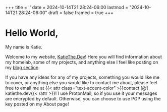 +++
title = ''
date = 2024-10-14T21:28:24-06:00
lastmod = "2024-10-14T21:28:24-06:00"
draft = false
framed = true
+++
# Hello World,
My name is Katie.

Welcome to my website, [KatieThe.Dev](/)! Here you will find information about my homelab, some of my projects, and anything else I feel like posting on my [blog section](/posts).

If you have any ideas for any of my projects, something you would like me to cover, or anything else you would like to contact me about, please feel free to email me at {{< attr class="text-accent-color" >}}contact [@] katiethe.dev{{< /attr >}}! I use ProtonMail, so if you use it your messages are encrypted by default. Otherwise, you can choose to use PGP using the key posted on my About page!